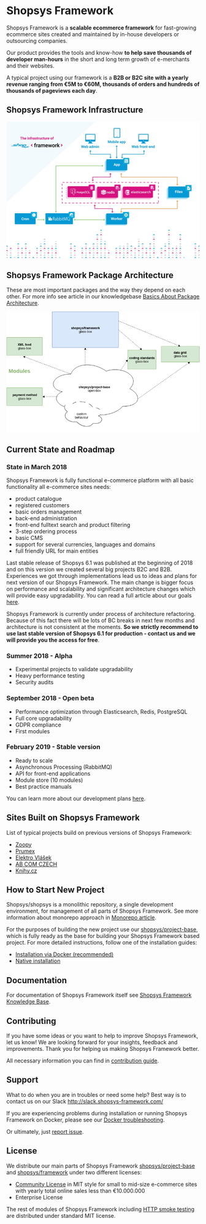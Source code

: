 # Shopsys Framework
Shopsys Framework is a **scalable ecommerce framework** for fast-growing ecommerce sites created and maintained by
in-house developers or outsourcing companies.

Our product provides the tools and know-how **to help save thousands of developer man-hours** in the short and long
term growth of e-merchants and their websites. 

A typical project using our framework is a **B2B or B2C site with a yearly revenue ranging from €5M to €60M,
thousands of orders and hundreds of thousands of pageviews each day**.

## Shopsys Framework Infrastructure
![Shopsys Framework Infrastructure](./docs/img/shopsys-framework-infrastructure.jpeg 'Shopsys Framework Infrastructure')

## Shopsys Framework Package Architecture
These are most important packages and the way they depend on each other. For more info see article in our knowledgebase
[Basics About Package Architecture](./docs/introduction/basics-about-package-architecture.md).

![Shopsys Framework package architecture schema](./docs/img/package-architecture.png 'Shopsys Framework Package Architecture')

## Current State and Roadmap

### State in March 2018
Shopsys Framework is fully functional e-commerce platform with all basic functionality all e-commerce sites needs:
* product catalogue
* registered customers
* basic orders management
* back-end administration
* front-end fulltext search and product filtering
* 3-step ordering process
* basic CMS
* support for several currencies, languages and domains
* full friendly URL for main entities

Last stable release of Shopsys 6.1 was published at the beginning of 2018 and on this version we created several big
projects B2C and B2B. Experiences we got through implementations lead us to ideas and plans for next version of our
Shopsys Framework. The main change is bigger focus on performance and scalability and significant architecture changes
which will provide easy upgradability. You can read a full article about our goals
[here](https://blog.shopsys.com/shopsys-framework-goals-for-the-beta-and-the-stabile-version-9facf4763376).

Shopsys Framework is currently under process of architecture refactoring. Because of this fact there will be lots of BC
breaks in next few months and architecture is not consistent at the moments. **So we strictly recommend to use last stable
version of Shopsys 6.1 for production - contact us and we will provide you the access for free**.

### Summer 2018 - Alpha
* Experimental projects to validate upgradability
* Heavy performance testing
* Security audits

### September 2018 - Open beta
* Performance optimization through Elasticsearch, Redis, PostgreSQL
* Full core upgradability
* GDPR compliance
* First modules

### February 2019 - Stable version
* Ready to scale
* Asynchronous Processing (RabbitMQ)
* API for front-end applications
* Module store (10 modules)
* Best practice manuals

You can learn more about our development plans
[here](https://blog.shopsys.com/here-it-is-shopsys-framework-development-roadmap-154edb549c97). 

## Sites Built on Shopsys Framework
List of typical projects build on previous versions of Shopsys Framework:
* [Zoopy](https://www.zoopy.cz/)
* [Prumex](https://www.prumex.cz/)
* [Elektro Vlášek](https://www.elektrovlasek.cz/)
* [AB COM CZECH](https://www.ab-com.cz/)
* [Knihy.cz](https://www.knihy.cz/)

## How to Start New Project
Shopsys/shopsys is a monolithic repository, a single development environment, for management of all parts of Shopsys
Framework. See more information about monorepo approach in
[Monorepo article](./docs/introduction/monorepo.md).

For the purposes of building the new project use our
[shopsys/project-base](https://github.com/shopsys/project-base), which is fully ready as the base for
building your Shopsys Framework based project. For more detailed instructions, follow one of the installation guides:

* [Installation via Docker (recommended)](./docs/docker/installation/installation-using-docker.md)
* [Native installation](./docs/introduction/installation-guide.md)

## Documentation
For documentation of Shopsys Framework itself see
[Shopsys Framework Knowledge Base](./docs/index.md).

## Contributing
If you have some ideas or you want to help to improve Shopsys Framework, let us know! We are looking forward for your
insights, feedback and improvements. Thank you for helping us making Shopsys Framework better.

All necessary information you can find in
[contribution guide](./CONTRIBUTING.md). 

## Support
What to do when you are in troubles or need some help? Best way is to contact us on our
Slack http://slack.shopsys-framework.com/

If you are experiencing problems during installation or running Shopsys Framework on Docker,
please see our [Docker troubleshooting](./docs/docker/docker-troubleshooting.md).

Or ultimately, just [report issue](https://github.com/shopsys/shopsys/issues/new).

## License
We distribute our main parts of Shopsys Framework
[shopsys/project-base](https://github.com/shopsys/project-base) and
[shopsys/framework](https://github.com/shopsys/framework) under two different licenses: 

* [Community License](https://github.com/shopsys/shopsys/blob/master/project-base/LICENSE) in MIT style for small to
mid-size e-commerce sites with yearly total online sales less than €10.000.000
* Enterprise License

The rest of modules of Shopsys Framework including
[HTTP smoke testing](https://github.com/shopsys/http-smoke-testing) are distributed under standard MIT license. 

